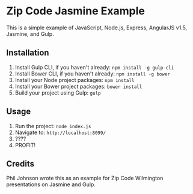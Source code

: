 # Zip Code Jasmine Example
This is a simple example of JavaScript, Node.js, Express, AngularJS v1.5, Jasmine, and Gulp.

## Installation
1. Install Gulp CLI, if you haven't already: `npm install -g gulp-cli`
2. Install Bower CLI, if you haven't already: `npm install -g bower`
3. Install your Node project packages: `npm install`
4. Install your Bower project packages: `bower install`
5. Build your project using Gulp: `gulp`

## Usage
1. Run the project: `node index.js`
2. Navigate to: `http://localhost:8099/`
3. ????
4. PROFIT!

## Credits
Phil Johnson wrote this as an example for Zip Code Wilmington presentations on Jasmine and Gulp.
